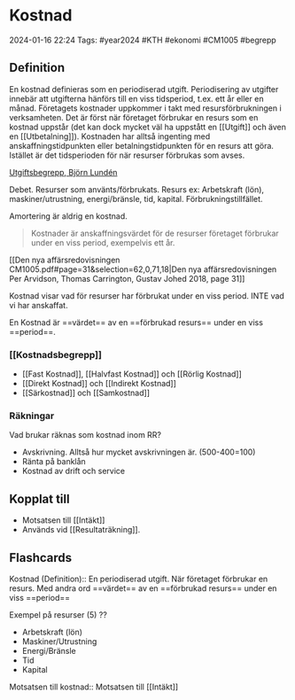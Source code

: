 # Kostnad

2024-01-16 22:24
Tags: #year2024 #KTH #ekonomi #CM1005 #begrepp

## Definition

En kostnad definieras som en periodiserad utgift. Periodisering av utgifter innebär att utgifterna hänförs till en viss tidsperiod, t.ex. ett år eller en månad. Företagets kostnader uppkommer i takt med resursförbrukningen i verksamheten. Det är först när företaget förbrukar en resurs som en kostnad uppstår (det kan dock mycket väl ha uppstått en [[Utgift]] och även en [[Utbetalning]]). Kostnaden har alltså ingenting med anskaffningstidpunkten eller betalningstidpunkten för en resurs att göra. Istället är det tidsperioden för när resurser förbrukas som avses.

[Utgiftsbegrepp, Björn Lundén](https://www.bjornlunden.se/f%C3%B6retagande/utgiftsbegrepp__404)

Debet. Resurser som använts/förbrukats. Resurs ex: Arbetskraft (lön), maskiner/utrustning, energi/bränsle, tid, kapital. Förbrukningstillfället.

Amortering är aldrig en kostnad.

> Kostnader är anskaffningsvärdet för de resurser företaget förbrukar under en viss period, exempelvis ett år.

[[Den nya affärsredovisningen CM1005.pdf#page=31&selection=62,0,71,18|Den nya affärsredovisningen Per Arvidson, Thomas Carrington, Gustav Johed 2018, page 31]]

Kostnad visar vad för resurser har förbrukat under en viss period. INTE vad vi har anskaffat.

En Kostnad är ==värdet== av en ==förbrukad resurs== under en viss ==period==.

### [[Kostnadsbegrepp]]

- [[Fast Kostnad]], [[Halvfast Kostnad]] och [[Rörlig Kostnad]]
- [[Direkt Kostnad]] och [[Indirekt Kostnad]]
- [[Särkostnad]] och [[Samkostnad]]

### Räkningar

Vad brukar räknas som kostnad inom RR?

- Avskrivning. Alltså hur mycket avskrivningen är. (500-400=100)
- Ränta på banklån
- Kostnad av drift och service

## Kopplat till

- Motsatsen till [[Intäkt]]
- Används vid [[Resultaträkning]].

## Flashcards

Kostnad (Definition):: En periodiserad utgift. När företaget förbrukar en resurs. Med andra ord ==värdet== av en ==förbrukad resurs== under en viss ==period==
<!--SR:!2024-03-10,31,270!2024-02-26,24,270-->

Exempel på resurser (5)
??
- Arbetskraft (lön)
- Maskiner/Utrustning
- Energi/Bränsle
- Tid
- Kapital
<!--SR:!2024-04-01,48,290!2024-03-16,36,290-->

Motsatsen till kostnad:: Motsatsen till [[Intäkt]]
<!--SR:!2024-03-29,45,290!2024-03-15,37,290-->
